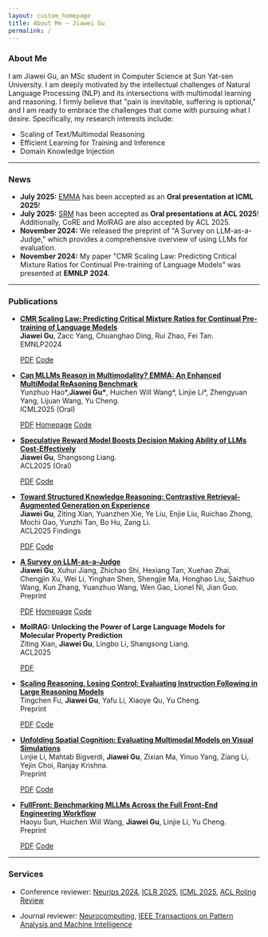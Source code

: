 ```yaml
---
layout: custom_homepage
title: About Me – Jiawei Gu
permalink: /
---
```


### About Me

I am Jiawei Gu, an MSc student in Computer Science at Sun Yat-sen University.
I am deeply motivated by the intellectual challenges of Natural Language Processing (NLP) and its intersections with multimodal learning and reasoning. I firmly believe that "pain is inevitable, suffering is optional," and I am ready to embrace the challenges that come with pursuing what I desire. Specifically, my research interests include:
* Scaling of Text/Multimodal Reasoning
* Efficient Learning for Training and Inference
* Domain Knowledge Injection




---

### News

* **July 2025:** [EMMA](https://www.arxiv.org/abs/2501.05444) has been accepted as an **Oral presentation at ICML 2025**!
* **July 2025:** [SRM](https://arxiv.org/abs/2506.00396) has been accepted as **Oral presentations at ACL 2025**! Additionally, CoRE and MolRAG are also accepted by ACL 2025.
* **November 2024:** We released the preprint of "A Survey on LLM-as-a-Judge," which provides a comprehensive overview of using LLMs for evaluation.
* **November 2024:** My paper "CMR Scaling Law: Predicting Critical Mixture Ratios for Continual Pre-training of Language Models" was presented at **EMNLP 2024**.

---

### Publications

- **[CMR Scaling Law: Predicting Critical Mixture Ratios for Continual Pre-training of Language Models](https://aclanthology.org/2024.emnlp-main.903/)**<br>
  **Jiawei Gu**, Zacc Yang, Chuanghao Ding, Rui Zhao, Fei Tan.<br>
  EMNLP2024

  <div class="publication-buttons">
  <a class="btn btn-outline-primary btn-sm" href="https://aclanthology.org/2024.emnlp-main.903/" target="_blank" rel="noopener">PDF</a>
  <a class="btn btn-outline-primary btn-sm" href="YOUR_CODE_LINK" target="_blank" rel="noopener">Code</a>
  </div>

- **[Can MLLMs Reason in Multimodality? EMMA: An Enhanced MultiModal ReAsoning Benchmark](https://www.arxiv.org/abs/2501.05444)**<br>
  Yunzhuo Hao\*,**Jiawei Gu\***, Huichen Will Wang\*, Linjie Li\*, Zhengyuan Yang, Lijuan Wang, Yu Cheng.<br>
  ICML2025 (Oral)

  <div class="publication-buttons">
  <a class="btn btn-outline-primary btn-sm" href="https://www.arxiv.org/abs/2501.05444" target="_blank" rel="noopener">PDF</a>
  <a class="btn btn-outline-primary btn-sm" href="https://emma-benchmark.github.io/" target="_blank" rel="noopener">Homepage</a>
  <a class="btn btn-outline-primary btn-sm" href="https://github.com/EMMA-Bench/EMMA" target="_blank" rel="noopener">Code</a>
  </div>

- **[Speculative Reward Model Boosts Decision Making Ability of LLMs Cost-Effectively](https://arxiv.org/abs/2506.00396)**<br>
  **Jiawei Gu**, Shangsong Liang.<br>
  ACL2025 (Oral)

  <div class="publication-buttons">
  <a class="btn btn-outline-primary btn-sm" href="https://arxiv.org/abs/2506.00396" target="_blank" rel="noopener">PDF</a>
  <a class="btn btn-outline-primary btn-sm" href="https://github.com/Kuvvius/Speculative-RM" target="_blank" rel="noopener">Code</a>
  </div>

- **[Toward Structured Knowledge Reasoning: Contrastive Retrieval-Augmented Generation on Experience](https://arxiv.org/abs/2506.00842)**<br>
  **Jiawei Gu**, Ziting Xian, Yuanzhen Xie, Ye Liu, Enjie Liu, Ruichao Zhong, Mochi Gao, Yunzhi Tan, Bo Hu, Zang Li.<br>
  ACL2025 Findings

  <div class="publication-buttons">
  <a class="btn btn-outline-primary btn-sm" href="https://arxiv.org/abs/2506.00842" target="_blank" rel="noopener">PDF</a>
  <a class="btn btn-outline-primary btn-sm" href="https://github.com/Kuvvius/CoRE" target="_blank" rel="noopener">Code</a>
  </div>

- **[A Survey on LLM-as-a-Judge](https://arxiv.org/abs/2411.15594)**<br>
  **Jiawei Gu**, Xuhui Jiang, Zhichao Shi, Hexiang Tan, Xuehao Zhai, Chengjin Xu, Wei Li, Yinghan Shen, Shengjie Ma, Honghao Liu, Saizhuo Wang, Kun Zhang, Yuanzhuo Wang, Wen Gao, Lionel Ni, Jian Guo.<br>
  Preprint

  <div class="publication-buttons">
  <a class="btn btn-outline-primary btn-sm" href="https://arxiv.org/abs/2411.15594" target="_blank" rel="noopener">PDF</a>
  <a class="btn btn-outline-primary btn-sm" href="https://awesome-llm-as-a-judge.github.io/" target="_blank" rel="noopener">Homepage</a>
  <a class="btn btn-outline-primary btn-sm" href="https://github.com/DataArcTech/LLM-as-a-Judge" target="_blank" rel="noopener">Code</a>
  </div>

- **MolRAG: Unlocking the Power of Large Language Models for Molecular Property Prediction**<br>
  Ziting Xian, **Jiawei Gu**, Lingbo Li, Shangsong Liang.<br>
  ACL2025

  <div class="publication-buttons">
  <a class="btn btn-outline-primary btn-sm" href="YOUR_PAPER_PDF_LINK" target="_blank" rel="noopener">PDF</a>
  </div>

- **[Scaling Reasoning, Losing Control: Evaluating Instruction Following in Large Reasoning Models](https://arxiv.org/abs/2505.14810)**<br>
  Tingchen Fu, **Jiawei Gu**, Yafu Li, Xiaoye Qu, Yu Cheng.<br>
  Preprint

  <div class="publication-buttons">
  <a class="btn btn-outline-primary btn-sm" href="https://arxiv.org/abs/2505.14810" target="_blank" rel="noopener">PDF</a>
  <a class="btn btn-outline-primary btn-sm" href="https://github.com/TingchenFu/MathIF" target="_blank" rel="noopener">Code</a>
  </div>

- **[Unfolding Spatial Cognition: Evaluating Multimodal Models on Visual Simulations](https://arxiv.org/abs/2506.04633)**<br>
  Linjie Li, Mahtab Bigverdi, **Jiawei Gu**, Zixian Ma, Yinuo Yang, Ziang Li, Yejin Choi, Ranjay Krishna.<br>
  Preprint

  <div class="publication-buttons">
  <a class="btn btn-outline-primary btn-sm" href="https://arxiv.org/abs/2506.04633" target="_blank" rel="noopener">PDF</a>
  <a class="btn btn-outline-primary btn-sm" href="https://github.com/STARE-bench/STARE" target="_blank" rel="noopener">Code</a>
  </div>

- **[FullFront: Benchmarking MLLMs Across the Full Front-End Engineering Workflow](https://arxiv.org/abs/2505.17399)**<br>
  Haoyu Sun, Huichen Will Wang, **Jiawei Gu**, Linjie Li, Yu Cheng.<br>
  Preprint

  <div class="publication-buttons">
  <a class="btn btn-outline-primary btn-sm" href="https://arxiv.org/abs/2505.17399" target="_blank" rel="noopener">PDF</a>
  <a class="btn btn-outline-primary btn-sm" href="https://github.com/Mikivishy/FullFront" target="_blank" rel="noopener">Code</a>
  </div>

---

### Services

- Conference reviewer: [Neurips 2024](https://neurips.cc/Conferences/2024), [ICLR 2025](https://iclr.cc/), [ICML 2025](https://icml.cc/), [ACL Roling Review ](https://aclrollingreview.org/)

- Journal reviewer: [Neurocomputing](https://www.sciencedirect.com/journal/neurocomputing), [IEEE Transactions on Pattern Analysis and Machine Intelligence](https://ieeexplore.ieee.org/xpl/RecentIssue.jsp?punumber=34)